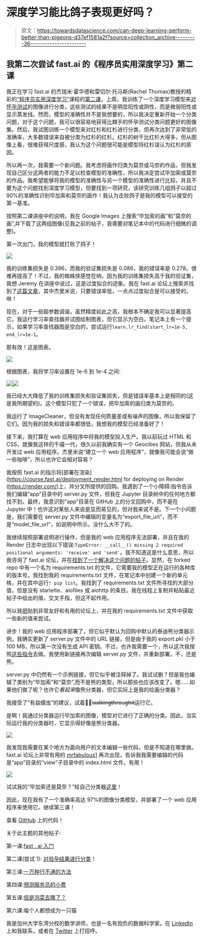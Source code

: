 # 深度学习能比鸽子表现更好吗？

> 原文：<https://towardsdatascience.com/can-deep-learning-perform-better-than-pigeons-d37ef1581a2f?source=collection_archive---------36----------------------->

## 我第二次尝试 fast.ai 的《程序员实用深度学习》第二课

我正在学习 fast.ai 的杰瑞米·霍华德和雷切尔·托马斯(Rachel Thomas)教授的精彩的[“程序员实用深度学习”](https://course.fast.ai/)课程的[第二课](https://course.fast.ai/videos/?lesson=2)，上周，我训练了一个深度学习模型来[对怀孕测试](/classifying-pregnancy-test-results-99adda4bca4c)的图像进行分类，这些测试的结果不是明显阳性或阴性，而是微弱阳性或显示蒸发线。然而，模型的准确性并不是我想要的，所以我决定重新开始一个分类问题，对于这个问题，我可以很容易地获得比棘手的怀孕测试分类问题更好的图像集。然后，我试图训练一个模型来对红杉和红杉进行分类，但再次达到了非常低的准确率，大多数错误来自被分类为红杉的红杉。红杉的树干比红杉大得多，但从图像上看，很难获得尺度感，我认为这个问题很可能是模型将红杉误认为红杉的原因。

所以再一次，我需要一个新问题。我考虑将画作归类为莫奈或马奈的作品，但我发现自己区分这两者的能力不足以检查模型的准确性，所以我决定尝试毕加索或莫奈的作品。我希望能够将我的模型的准确性与另一个模型的准确性进行比较，并且不要为这个问题找到深度学习模型，但要找到一项研究，该研究训练几组鸽子以超过 90%的准确性识别毕加索和莫奈的画作！我认为击败鸽子是我的模型可以接受的第一基准。

按照第二课讲座中的说明，我在 Google Images 上搜索“毕加索的画”和“莫奈的画”,并下载了这两组图像(见我之前的帖子，我需要对笔记本中的代码进行细微的调整)。

第一次出门，我的模型就打败了鸽子！

![](img/8246178642f12a0c622e002ff99336e3.png)

我的训练集损失是 0.396，而我的验证集损失是 0.086，我的错误率是 0.278。很难再提高了！不过，我的蜘蛛侠感觉在响，因为我的训练集损失高于我的验证集，我想 Jeremy 在讲座中说过，这是过度拟合的迹象。我在 fast.ai 论坛上搜索并找到了[这篇文章](https://forums.fast.ai/t/determining-when-you-are-overfitting-underfitting-or-just-right/7732/5?u=go_go_gadget)，其中杰里米说，只要错误率低，一点点过度拟合是可以接受的。咻！

现在，对于一些超参数调谐，虽然精度如此之高，我根本不确定我可以显著提高它。我运行学习率查找器并试图绘制图表，但它显示为空白。笔记本上有一个提示，如果学习率查找器图是空白的，尝试运行`learn.lr_find(start_lr=1e-5, end_lr=1e-1`。

那有效！这是图表。

![](img/30773e6149865610262ec1c0ca58f136.png)

根据图表，我将学习率设置在 1e-6 到 1e-4 之间:

![](img/f2291a2a1daa921de84f2383b5057e3a.png)![](img/53df695577dab60c6d3254071bc8cb9c.png)

我已经大大降低了我的训练集损失和验证集损失，但是错误率基本上是相同的(这是我所期望的)。这个模型只犯了一个错误，把毕加索的画归类为莫奈的。

我运行了 ImageCleaner，但没有发现任何质量差或有噪声的图像，所以我保留了它们。因为我的损失和错误率都很低，我想我的模型已经准备好了！

接下来，我打算在 web 应用程序中将我的模型投入生产。我以前玩过 HTML 和 CSS，就像我这样的千禧一代，很久以前我确实有一个 Geocities 网站，但我从未开发过 web 应用程序。杰里米说“建立一个 web 应用程序”，就像我可能会说“做一些咖啡”，所以也许它会相对容易？

我按照 fast.ai 的指示将[部署在渲染](https://course.fast.ai/deployment_render.html for deploying on Render (https://render.com/)上，并分叉所提供的回购。我遇到了一个小障碍:指令告诉我们编辑“app”目录中的 server.py 文件，但我在 Jupyter 目录树中的任何地方都找不到。最终，我意识到“app”目录在 GitHub 上的分叉回购中，而不是在 Jupyter 中！也许这对某些人来说是显而易见的，但对我来说不是。下一个小问题是，我们需要在 server.py 文件中编辑的变量名为“export_file_url”，而不是“model_file_url”，如说明中所示。没什么大不了的。

我继续按照部署说明进行操作，但是我的 web 应用程序无法部署，并且在我的 Render 日志中出现以下错误:`TypeError: __call__() missing 2 required positional arguments: 'receive' and 'send'`。我不知道这是什么意思，所以我咨询了 fast.ai 论坛，并在[找到了一个解决这个问题的帖子](https://forums.fast.ai/t/deployment-platform-render/33953/174?u=go_go_gadget)。显然，在 forked repo 中有一个名为 requirements.txt 的文件，它需要我的模型正在运行的各种库的版本号。我找到我的 requirements.txt 文件，在笔记本中创建一个新的单元格，并在其中运行`! pip list`。我找到了 requirements.txt 文件所寻找的大部分值，但是没有 starlette、aiofiles 或 aiohttp 的条目。我在线程上复制并粘贴最近帖子中给出的值，交叉手指，但这不起作用。

所以我[把](https://forums.fast.ai/t/deployment-platform-render/33953/288?u=go_go_gadget)贴到非常友好和有用的论坛上，并在我的 requirements.txt 文件中获取一些新的值来尝试。

进步！我的 web 应用程序部署了，但它似乎默认为回购中默认的泰迪熊分类器示例。我确实更新了 server.py 文件中的 URL 链接，但是由于我的 export.pkl 小于 100 MB，所以第一次没有生成 API 密钥。不过，也许我需要一个，所以这次我按照[这些指令](https://www.wonderplugin.com/wordpress-tutorials/how-to-apply-for-a-google-drive-api-key/)去做。我使用新链接再次编辑 server.py 文件，并重新部署。不，还是熊。

server.py 中仍然有一个示例链接，但它似乎被注释掉了。我试试删？但是我也编辑了类别为“毕加索”和“莫奈”,而不是熊的类型，所以那些也应该改变了。嗯……如果他们做了呢？也许它*看起来*像熊分类器，但它实际上是我的绘画分类器？

我接受了“有益蠕虫”的建议，试着让̶w̶a̶l̶k̶i̶n̶g̶̶t̶h̶r̶o̶u̶g̶h̶̶i̶t̶运行它。

是啊！我通过分类器运行毕加索的图像，模型对它进行了正确的分类。因此，当实际运行我的分类器时，它显示得好像是熊分类器。

![](img/52c2644c903bc8c961438d5f4115bb3e.png)

我发现我需要在某个地方为面向用户的文本编辑一些代码，但是不知道在哪里做。fast.ai 论坛上非常有用的 [mrfabulous1](https://forums.fast.ai/u/mrfabulous1) 再次出现，告诉我我需要编辑的代码是“app”目录的“view”子目录中的 index.html 文件。有用！

![](img/5f3484653d7aac6133fb0abc6ca64b22.png)

试试我的“毕加索还是莫奈？”给自己分类器[这里](https://picasso-or-monet.onrender.com/)！

因此，现在我有了一个准确率高达 97%的图像分类模型，并部署了一个 web 应用程序来使用它。继续第三课！

查看 [GitHub](https://github.com/g0g0gadget/picasso_vs_monet) 上的代码！

关于此主题的其他帖子:

第一课:[fast . ai 入门](/getting-started-with-fast-ai-350914ee65d2)

第二课(尝试 1): [对验孕结果进行分类](/classifying-pregnancy-test-results-99adda4bca4c)！

第三课:[一万种行不通的方法](/10-000-ways-that-wont-work-311925525cf0)

第四课:[预测服务员的小费](/predicting-a-waiters-tips-1990342a0d02)

第五课:[但是泡菜去哪了？](/but-where-does-the-pickle-go-53619676bf5f)

第六课:每个人都想成为一只猫

我是加州大学东湾分校的数学讲师，也是一名有抱负的数据科学家。在 [LinkedIn](https://linkedin.com/in/laura-langdon/) 上和我联系，或者在 [Twitter](https://twitter.com/laura_e_langdon) 上打招呼。
